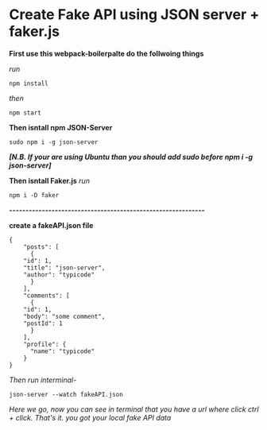 # Create Fake API using JSON server + faker.js

**First use this webpack-boilerpalte do the follwoing things**

_run_

	npm install
_then_
	
	npm start
	
**Then isntall npm JSON-Server**

	sudo npm i -g json-server
_**[N.B. If your are using Ubuntu than you should add sudo before npm i -g json-server]**_

**Then isntall Faker.js**
_run_

	npm i -D faker

**-_-_-_-_-_-_-_-_-_-_-_-_-_-_-_-_-_-_-_-_-_-_-_-_-_-_-_-_-_-_-_-_-_-_-_-_-_-_-_-_-_-_-_-_-_-_-_-_-_-_-_-_-_-_-_-_-_-_-_-_**

**create a fakeAPI.json file**

	{
	    "posts": [
	      {
		"id": 1,
		"title": "json-server",
		"author": "typicode"
	      }
	    ],
	    "comments": [
	      {
		"id": 1,
		"body": "some comment",
		"postId": 1
	      }
	    ],
	    "profile": {
	      "name": "typicode"
	    }
	}
	
_Then run interminal-_

	json-server --watch fakeAPI.json
_Here we go, now you can see in terminal that you have a url where click ctrl + click. That's it. you got your local fake API data_
